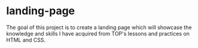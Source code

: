 # landing-page

The goal of this project is to create a landing page which will showcase the knowledge and skills I have acquired from TOP's lessons and practices on HTML and CSS.
